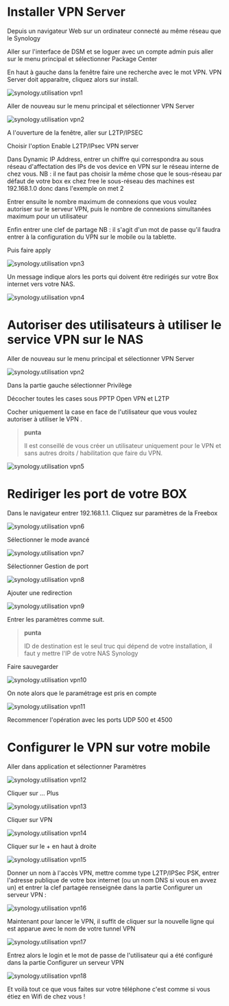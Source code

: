 Installer VPN Server 
====================

Depuis un navigateur Web sur un ordinateur connecté au même réseau que
le Synology

Aller sur l'interface de DSM et se loguer avec un compte admin puis
aller sur le menu principal et sélectionner Package Center

En haut à gauche dans la fenêtre faire une recherche avec le mot VPN.
VPN Server doit apparaitre, cliquez alors sur install.

![synology.utilisation vpn1](images/synology.utilisation_vpn1.png)

Aller de nouveau sur le menu principal et sélectionner VPN Server

![synology.utilisation vpn2](images/synology.utilisation_vpn2.png)

A l'ouverture de la fenêtre, aller sur L2TP/IPSEC

Choisir l'option Enable L2TP/IPsec VPN server

Dans Dynamic IP Address, entrer un chiffre qui correspondra au sous
réseau d'affectation des IPs de vos device en VPN sur le réseau interne
de chez vous. NB : il ne faut pas choisir la même chose que le
sous-réseau par défaut de votre box ex chez free le sous-réseau des
machines est 192.168.1.0 donc dans l'exemple on met 2

Entrer ensuite le nombre maximum de connexions que vous voulez autoriser
sur le serveur VPN, puis le nombre de connexions simultanées maximum
pour un utilisateur

Enfin entrer une clef de partage NB : il s'agit d'un mot de passe qu'il
faudra entrer à la configuration du VPN sur le mobile ou la tablette.

Puis faire apply

![synology.utilisation vpn3](images/synology.utilisation_vpn3.png)

Un message indique alors les ports qui doivent être redirigés sur votre
Box internet vers votre NAS.

![synology.utilisation vpn4](images/synology.utilisation_vpn4.png)

Autoriser des utilisateurs à utiliser le service VPN sur le NAS 
===============================================================

Aller de nouveau sur le menu principal et sélectionner VPN Server

![synology.utilisation vpn2](images/synology.utilisation_vpn2.png)

Dans la partie gauche sélectionner Privilège

Décocher toutes les cases sous PPTP Open VPN et L2TP

Cocher uniquement la case en face de l'utilisateur que vous voulez
autoriser à utiliser le VPN .

> **punta**
>
> Il est conseillé de vous créer un utilisateur uniquement pour le VPN
> et sans autres droits / habilitation que faire du VPN.

![synology.utilisation vpn5](images/synology.utilisation_vpn5.png)

Rediriger les port de votre BOX 
===============================

Dans le navigateur entrer 192.168.1.1. Cliquez sur paramètres de la
Freebox

![synology.utilisation vpn6](images/synology.utilisation_vpn6.png)

Sélectionner le mode avancé

![synology.utilisation vpn7](images/synology.utilisation_vpn7.png)

Sélectionner Gestion de port

![synology.utilisation vpn8](images/synology.utilisation_vpn8.png)

Ajouter une redirection

![synology.utilisation vpn9](images/synology.utilisation_vpn9.png)

Entrer les paramètres comme suit.

> **punta**
>
> ID de destination est le seul truc qui dépend de votre installation,
> il faut y mettre l'IP de votre NAS Synology

Faire sauvegarder

![synology.utilisation vpn10](images/synology.utilisation_vpn10.png)

On note alors que le paramétrage est pris en compte

![synology.utilisation vpn11](images/synology.utilisation_vpn11.png)

Recommencer l'opération avec les ports UDP 500 et 4500

Configurer le VPN sur votre mobile 
==================================

Aller dans application et sélectionner Paramètres

![synology.utilisation vpn12](images/synology.utilisation_vpn12.png)

Cliquer sur … Plus

![synology.utilisation vpn13](images/synology.utilisation_vpn13.png)

Cliquer sur VPN

![synology.utilisation vpn14](images/synology.utilisation_vpn14.png)

Cliquer sur le + en haut à droite

![synology.utilisation vpn15](images/synology.utilisation_vpn15.png)

Donner un nom à l'accès VPN, mettre comme type L2TP/IPSec PSK, entrer
l'adresse publique de votre box internet (ou un nom DNS si vous en avvez
un) et entrer la clef partagée renseignée dans la partie Configurer un
serveur VPN :

![synology.utilisation vpn16](images/synology.utilisation_vpn16.png)

Maintenant pour lancer le VPN, il suffit de cliquer sur la nouvelle
ligne qui est apparue avec le nom de votre tunnel VPN

![synology.utilisation vpn17](images/synology.utilisation_vpn17.png)

Entrez alors le login et le mot de passe de l'utilisateur qui a été
configuré dans la partie Configurer un serveur VPN

![synology.utilisation vpn18](images/synology.utilisation_vpn18.png)

Et voilà tout ce que vous faites sur votre téléphone c'est comme si vous
étiez en Wifi de chez vous !
